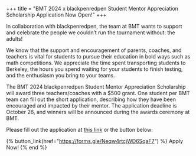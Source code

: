 +++
title = "BMT 2024 x blackpenredpen Student Mentor Appreciation Scholarship Application Now Open!"
+++

In collaboration with blackpenredpen, the team at BMT wants to support and celebrate the people we couldn’t run the tournament without: the adults!

We know that the support and encouragement of parents, coaches, and teachers is vital for  students to pursue their education in bold ways such as math competitions. We appreciate the time spent transporting students to Berkeley, the hours you spend waiting for your students to finish testing, and the enthusiasm you bring to your teams.

The BMT 2024 blackpenredpen Student Mentor Appreciation Scholarship will award three teachers/coaches with a $500 grant. One student per BMT team can fill out the short application, describing how they have been encouraged and impacted by their mentor. The application deadline is October 26, and winners will be announced during the awards ceremony at BMT.

Please fill out the application at [this link](https://forms.gle/Neqw4rtcjWD6SqaF7) or the button below:

{% button_link(href="https://forms.gle/Neqw4rtcjWD6SqaF7") %} Apply Now! {% end %}
